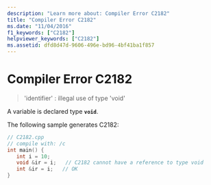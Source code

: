 ```yaml
---
description: "Learn more about: Compiler Error C2182"
title: "Compiler Error C2182"
ms.date: "11/04/2016"
f1_keywords: ["C2182"]
helpviewer_keywords: ["C2182"]
ms.assetid: dfd8d47d-9606-496e-bd96-4bf41ba1f857
---
```

# Compiler Error C2182

> 'identifier' : illegal use of type 'void'

A variable is declared type **`void`**.

The following sample generates C2182:

```cpp
// C2182.cpp
// compile with: /c
int main() {
   int i = 10;
   void &ir = i;   // C2182 cannot have a reference to type void
   int &ir = i;   // OK
}
```

